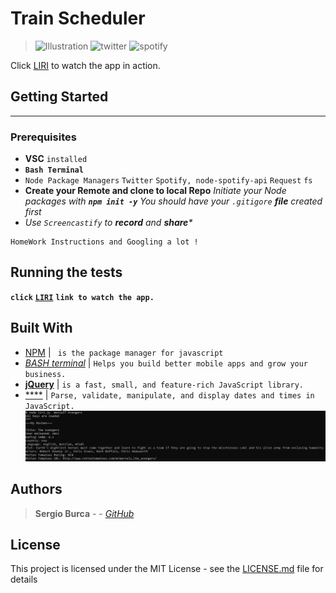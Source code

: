 # Train Scheduler

> ![Illustration](https://cdn.iconscout.com/public/images/icon/free/png-128/npm-logo-brand-development-tools-324ad217b0ec3d40-128x128.png)  ![twitter](https://cdn3.iconfinder.com/data/icons/capsocial-round/500/twitter-128.png) ![spotify](https://image.flaticon.com/icons/png/128/87/87409.png)

Click  [LIRI](https://drive.google.com/file/d/10wERT1wzWzH6ucsngj7dFqolY79atlw4/view) to watch the app in action.

## Getting Started
____
> 
### Prerequisites
* **VSC** `installed`
* **`Bash Terminal`**
* `Node Package Managers`
`Twitter`
`Spotify, node-spotify-api`
`Request`
`fs`
* **Create your Remote and clone to local Repo**
_Initiate your Node packages with **`npm init -y`**_
_You should have your `.gitigore` **file** created first_
* _Use `Screencastify` to **record** and **share***_

```
HomeWork Instructions and Googling a lot !
```


## Running the tests

**`click`** [**`LIRI`**](https://drive.google.com/file/d/10wERT1wzWzH6ucsngj7dFqolY79atlw4/view) **`link to watch the app.`** 

## Built With

* [NPM](http://materializecss.com/) | ` is the package manager for javascript` 
* [_BASH terminal_](https://firebase.google.com/) | `Helps you build better mobile apps and grow your business.`
* [**jQuery**](https://jquery.com/) | `is a fast, small, and feature-rich JavaScript library.`
*  [****](https://momentjs.com/) | `Parse, validate, manipulate, and display dates and times in JavaScript.`
![Illustration](images/illustration.PNG) 
## Authors

> **Sergio Burca** -  - [*GitHub*](https://github.com/mecaniser)
## License

This project is licensed under the MIT License - see the [LICENSE.md](LICENSE.md) file for details
